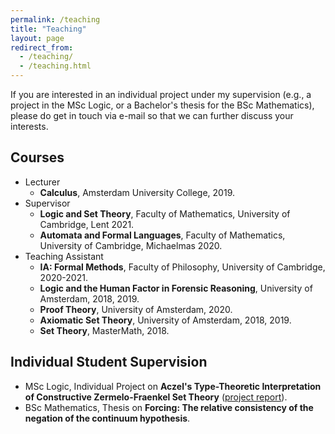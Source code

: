 ```yaml
---
permalink: /teaching
title: "Teaching"
layout: page
redirect_from: 
  - /teaching/
  - /teaching.html
---
```


If you are interested in an individual project under my supervision (e.g., a project in the MSc Logic, or a Bachelor's thesis for the BSc Mathematics), please do get in touch via e-mail so that we can further discuss your interests.

## Courses

- Lecturer
  - **Calculus**, Amsterdam University College, 2019.
- Supervisor
  - **Logic and Set Theory**, Faculty of Mathematics, University of Cambridge, Lent 2021.
  - **Automata and Formal Languages**, Faculty of Mathematics, University of Cambridge, Michaelmas 2020.
- Teaching Assistant 
  - **IA: Formal Methods**, Faculty of Philosophy, University of Cambridge, 2020-2021.
  - **Logic and the Human Factor in Forensic Reasoning**, University of Amsterdam, 2018, 2019.
  - **Proof Theory**, University of Amsterdam, 2020.
  - **Axiomatic Set Theory**, University of Amsterdam, 2018, 2019.
  - **Set Theory**, MasterMath, 2018.

## Individual Student Supervision
- MSc Logic, Individual Project on **Aczel's Type-Theoretic Interpretation of Constructive Zermelo-Fraenkel Set Theory** ([project report](https://eprints.illc.uva.nl/1769/1/wehr.pdf)).
- BSc Mathematics, Thesis on **Forcing: The relative consistency of the negation of the continuum hypothesis**.
